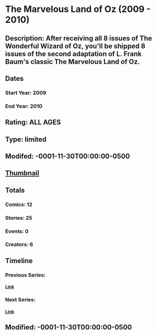 # The Marvelous Land of Oz (2009 - 2010)
## Description: After receiving all 8 issues of The Wonderful Wizard of Oz, you'll be shipped 8 issues of the second adaptation of L. Frank Baum's classic The Marvelous Land of Oz.
## Dates
### Start Year: 2009
### End Year: 2010
## Rating: ALL AGES
## Type: limited
## Modifed: -0001-11-30T00:00:00-0500
## [Thumbnail](http://i.annihil.us/u/prod/marvel/i/mg/6/f0/4bad2589679c2.jpg)
## Totals
### Comics: 12
### Stories: 25
### Events: 0
### Creators: 6
## Timeline
### Previous Series: 
#### [Link]()
### Next Series: 
#### [Link]()
## Modified: -0001-11-30T00:00:00-0500